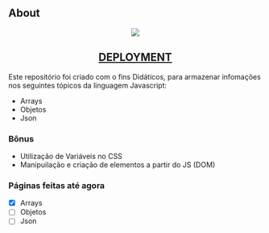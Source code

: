 ## About

<div align=center>
 <img src="https://www.imagemhost.com.br/images/2022/06/05/image.png" />


## [DEPLOYMENT](https://array-objects-json.vercel.app/pages/manipulacao_array/arrays.html)
</div>

Este repositório foi criado com o fins Didáticos, para armazenar infomações nos seguintes tópicos da linguagem Javascript:
- Arrays 
- Objetos
- Json

### Bônus
- Utilização de Variáveis no CSS
- Manipuilação e criação de elementos a partir do JS (DOM)

### Páginas feitas até agora
- [X]  Arrays
- [ ]  Objetos
- [ ]  Json
